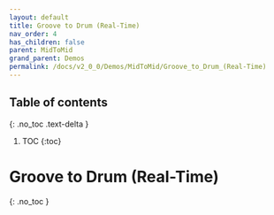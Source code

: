 ```yaml
---
layout: default
title: Groove to Drum (Real-Time)
nav_order: 4
has_children: false
parent: MidToMid
grand_parent: Demos
permalink: /docs/v2_0_0/Demos/MidToMid/Groove_to_Drum_(Real-Time)
---
```



## Table of contents
{: .no_toc .text-delta }

1. TOC
{:toc}

# Groove to Drum (Real-Time)
{: .no_toc }

